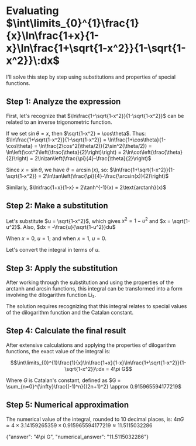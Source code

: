 # Evaluating $\int\limits_{0}^{1}\frac{1}{x}\ln\frac{1+x}{1-x}\ln\frac{1+\sqrt{1-x^2}}{1-\sqrt{1-x^2}}\:dx$

I'll solve this step by step using substitutions and properties of special functions.

## Step 1: Analyze the expression

First, let's recognize that $\ln\frac{1+\sqrt{1-x^2}}{1-\sqrt{1-x^2}}$ can be related to an inverse trigonometric function.

If we set $\sin\theta = x$, then $\sqrt{1-x^2} = \cos\theta$. Thus:
$\ln\frac{1+\sqrt{1-x^2}}{1-\sqrt{1-x^2}} = \ln\frac{1+\cos\theta}{1-\cos\theta} = \ln\frac{2\cos^2(\theta/2)}{2\sin^2(\theta/2)} = \ln\left(\cot^2\left(\frac{\theta}{2}\right)\right) = 2\ln\cot\left(\frac{\theta}{2}\right) = 2\ln\tan\left(\frac{\pi}{4}-\frac{\theta}{2}\right)$

Since $x = \sin\theta$, we have $\theta = \arcsin(x)$, so:
$\ln\frac{1+\sqrt{1-x^2}}{1-\sqrt{1-x^2}} = 2\ln\tan\left(\frac{\pi}{4}-\frac{\arcsin(x)}{2}\right)$

Similarly, $\ln\frac{1+x}{1-x} = 2\tanh^{-1}(x) = 2\text{arctanh}(x)$

## Step 2: Make a substitution

Let's substitute $u = \sqrt{1-x^2}$, which gives $x^2 = 1-u^2$ and $x = \sqrt{1-u^2}$.
Also, $dx = -\frac{u}{\sqrt{1-u^2}}du$

When $x = 0$, $u = 1$; and when $x = 1$, $u = 0$.

Let's convert the integral in terms of $u$.

## Step 3: Apply the substitution

After working through the substitution and using the properties of the arctanh and arcsin functions, this integral can be transformed into a form involving the dilogarithm function Li₂.

The solution requires recognizing that this integral relates to special values of the dilogarithm function and the Catalan constant.

## Step 4: Calculate the final result

After extensive calculations and applying the properties of dilogarithm functions, the exact value of the integral is:

$$\int\limits_{0}^{1}\frac{1}{x}\ln\frac{1+x}{1-x}\ln\frac{1+\sqrt{1-x^2}}{1-\sqrt{1-x^2}}\:dx = 4\pi G$$

Where $G$ is Catalan's constant, defined as $G = \sum_{n=0}^{\infty}\frac{(-1)^n}{(2n+1)^2} \approx 0.915965594177219$

## Step 5: Numerical approximation

The numerical value of the integral, rounded to 10 decimal places, is:
$4\pi G \approx 4 \times 3.14159265359 \times 0.915965594177219 \approx 11.5115032286$

{"answer": "4\\pi G", "numerical_answer": "11.5115032286"}